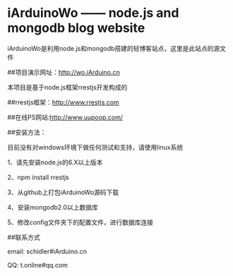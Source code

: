 # iArduinoWo —— node.js and mongodb blog website

  iArduinoWo是利用node.js和mongodb搭建的轻博客站点，这里是此站点的源文件

##项目演示网址：http://wo.iArduino.cn

  本项目是基于node.js框架rrestjs开发构成的

##rrestjs框架：http://www.rrestjs.com

##在线PS网站:http://www.uupoop.com/

##安装方法：

  目前没有对windows环境下做任何测试和支持，请使用linux系统

  1、请先安装node.js的6.X以上版本
  
  2、npm install rrestjs

  3、从github上打包iArduinoWo源码下载  

  4、安装mongodb2.0以上数据库

  5、修改config文件夹下的配置文件，进行数据库连接

##联系方式

  email: schidler#iArduino.cn

  QQ: t.online#qq.com
